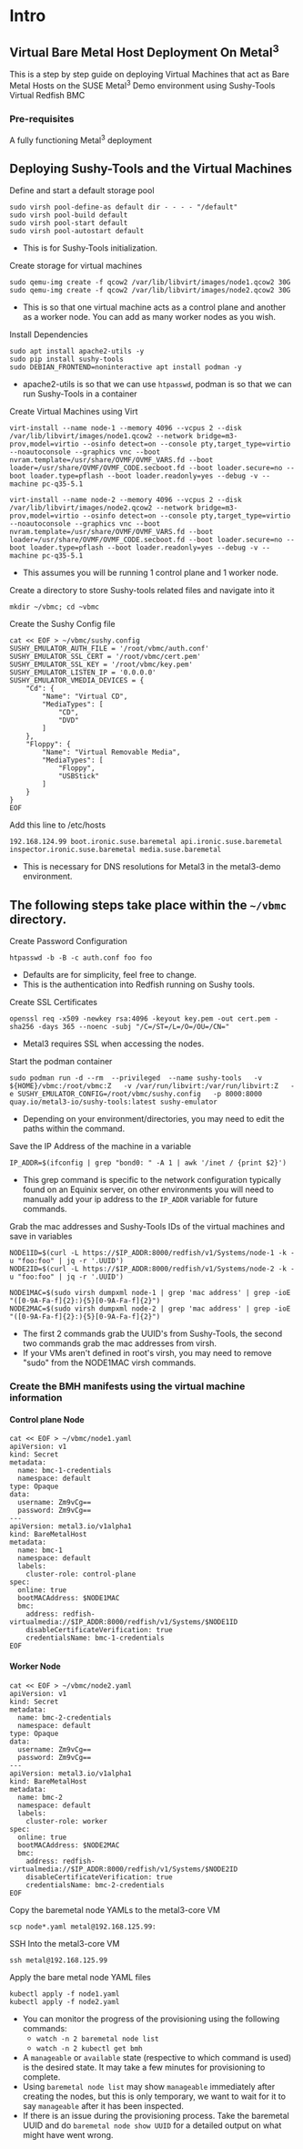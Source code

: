 # Intro 

## Virtual Bare Metal Host Deployment On Metal<sup>3</sup>

This is a step by step guide on deploying Virtual Machines that act as Bare Metal Hosts on the SUSE Metal<sup>3</sup> Demo environment using Sushy-Tools Virtual Redfish BMC

### Pre-requisites
A fully functioning Metal<sup>3</sup> deployment

## Deploying Sushy-Tools and the Virtual Machines

Define and start a default storage pool
```
sudo virsh pool-define-as default dir - - - - "/default"
sudo virsh pool-build default
sudo virsh pool-start default
sudo virsh pool-autostart default
```
- This is for Sushy-Tools initialization.

Create storage for virtual machines
```
sudo qemu-img create -f qcow2 /var/lib/libvirt/images/node1.qcow2 30G
sudo qemu-img create -f qcow2 /var/lib/libvirt/images/node2.qcow2 30G
```
- This is so that one virtual machine acts as a control plane and another as a worker node. You can add as many worker nodes as you wish.

Install Dependencies
```
sudo apt install apache2-utils -y
sudo pip install sushy-tools
sudo DEBIAN_FRONTEND=noninteractive apt install podman -y
```
- apache2-utils is so that we can use `htpasswd`, podman is so that we can run Sushy-Tools in a container

Create Virtual Machines using Virt
```
virt-install --name node-1 --memory 4096 --vcpus 2 --disk /var/lib/libvirt/images/node1.qcow2 --network bridge=m3-prov,model=virtio --osinfo detect=on --console pty,target_type=virtio --noautoconsole --graphics vnc --boot nvram.template=/usr/share/OVMF/OVMF_VARS.fd --boot loader=/usr/share/OVMF/OVMF_CODE.secboot.fd --boot loader.secure=no --boot loader.type=pflash --boot loader.readonly=yes --debug -v --machine pc-q35-5.1

virt-install --name node-2 --memory 4096 --vcpus 2 --disk /var/lib/libvirt/images/node2.qcow2 --network bridge=m3-prov,model=virtio --osinfo detect=on --console pty,target_type=virtio --noautoconsole --graphics vnc --boot nvram.template=/usr/share/OVMF/OVMF_VARS.fd --boot loader=/usr/share/OVMF/OVMF_CODE.secboot.fd --boot loader.secure=no --boot loader.type=pflash --boot loader.readonly=yes --debug -v --machine pc-q35-5.1

```
- This assumes you will be running 1 control plane and 1 worker node.

Create a directory to store Sushy-tools related files and navigate into it
```
mkdir ~/vbmc; cd ~vbmc
```

Create the Sushy Config file
```
cat << EOF > ~/vbmc/sushy.config
SUSHY_EMULATOR_AUTH_FILE = '/root/vbmc/auth.conf'
SUSHY_EMULATOR_SSL_CERT = '/root/vbmc/cert.pem'
SUSHY_EMULATOR_SSL_KEY = '/root/vbmc/key.pem'
SUSHY_EMULATOR_LISTEN_IP = '0.0.0.0'
SUSHY_EMULATOR_VMEDIA_DEVICES = {
    "Cd": {
        "Name": "Virtual CD",
        "MediaTypes": [
            "CD",
            "DVD"
        ]
    },
    "Floppy": {
        "Name": "Virtual Removable Media",
        "MediaTypes": [
            "Floppy",
            "USBStick"
        ]
    }
}
EOF
```

Add this line to /etc/hosts
```
192.168.124.99 boot.ironic.suse.baremetal api.ironic.suse.baremetal inspector.ironic.suse.baremetal media.suse.baremetal
```
- This is necessary for DNS resolutions for Metal3 in the metal3-demo environment.

## The following steps take place within the `~/vbmc` directory.

Create Password Configuration
```
htpasswd -b -B -c auth.conf foo foo
```
- Defaults are for simplicity, feel free to change.
- This is the authentication into Redfish running on Sushy tools.

Create SSL Certificates
```
openssl req -x509 -newkey rsa:4096 -keyout key.pem -out cert.pem -sha256 -days 365 --noenc -subj "/C=/ST=/L=/O=/OU=/CN="
```
- Metal3 requires SSL when accessing the nodes.

Start the podman container
```
sudo podman run -d --rm  --privileged  --name sushy-tools   -v ${HOME}/vbmc:/root/vbmc:Z   -v /var/run/libvirt:/var/run/libvirt:Z   -e SUSHY_EMULATOR_CONFIG=/root/vbmc/sushy.config   -p 8000:8000   quay.io/metal3-io/sushy-tools:latest sushy-emulator
```
- Depending on your environment/directories, you may need to edit the paths within the command.

Save the IP Address of the machine in a variable
```
IP_ADDR=$(ifconfig | grep "bond0: " -A 1 | awk '/inet / {print $2}')
```
- This grep command is specific to the network configuration typically found on an Equinix server, on other environments you will need to manually add your ip address to the `IP_ADDR` variable for future commands.

Grab the mac addresses and Sushy-Tools IDs of the virtual machines and save in variables
```
NODE1ID=$(curl -L https://$IP_ADDR:8000/redfish/v1/Systems/node-1 -k -u "foo:foo" | jq -r '.UUID')
NODE2ID=$(curl -L https://$IP_ADDR:8000/redfish/v1/Systems/node-2 -k -u "foo:foo" | jq -r '.UUID')

NODE1MAC=$(sudo virsh dumpxml node-1 | grep 'mac address' | grep -ioE "([0-9A-Fa-f]{2}:){5}[0-9A-Fa-f]{2}")
NODE2MAC=$(sudo virsh dumpxml node-2 | grep 'mac address' | grep -ioE "([0-9A-Fa-f]{2}:){5}[0-9A-Fa-f]{2}")
```
- The first 2 commands grab the UUID's from Sushy-Tools, the second two commands grab the mac addresses from virsh.
- If your VMs aren't defined in root's virsh, you may need to remove "sudo" from the NODE1MAC virsh commands.


### Create the BMH manifests using the virtual machine information
#### Control plane Node
```
cat << EOF > ~/vbmc/node1.yaml
apiVersion: v1
kind: Secret
metadata:
  name: bmc-1-credentials
  namespace: default
type: Opaque
data:
  username: Zm9vCg==
  password: Zm9vCg==
---
apiVersion: metal3.io/v1alpha1
kind: BareMetalHost
metadata:
  name: bmc-1
  namespace: default
  labels:
    cluster-role: control-plane
spec:
  online: true
  bootMACAddress: $NODE1MAC
  bmc:
    address: redfish-virtualmedia://$IP_ADDR:8000/redfish/v1/Systems/$NODE1ID
    disableCertificateVerification: true
    credentialsName: bmc-1-credentials
EOF
```
#### Worker Node
```
cat << EOF > ~/vbmc/node2.yaml
apiVersion: v1
kind: Secret
metadata:
  name: bmc-2-credentials
  namespace: default
type: Opaque
data:
  username: Zm9vCg==
  password: Zm9vCg==
---
apiVersion: metal3.io/v1alpha1
kind: BareMetalHost
metadata:
  name: bmc-2
  namespace: default
  labels:
    cluster-role: worker
spec:
  online: true
  bootMACAddress: $NODE2MAC
  bmc:
    address: redfish-virtualmedia://$IP_ADDR:8000/redfish/v1/Systems/$NODE2ID
    disableCertificateVerification: true
    credentialsName: bmc-2-credentials
EOF
```

Copy the baremetal node YAMLs to the metal3-core VM
```
scp node*.yaml metal@192.168.125.99:
```

SSH Into the metal3-core VM
```
ssh metal@192.168.125.99
```

Apply the bare metal node YAML files
```
kubectl apply -f node1.yaml
kubectl apply -f node2.yaml
```
- You can monitor the progress of the provisioning using the following commands:
  - `watch -n 2 baremetal node list`
  - `watch -n 2 kubectl get bmh`
- A `manageable` or `available` state (respective to which command is used) is the desired state. It may take a few minutes for provisioning to complete.
- Using `baremetal node list` may show `manageable` immediately after creating the nodes, but this is only temporary, we want to wait for it to say `manageable` after it has been inspected.
- If there is an issue during the provisioning process. Take the baremetal UUID and do `baremetal node show UUID` for a detailed output on what might have went wrong.  